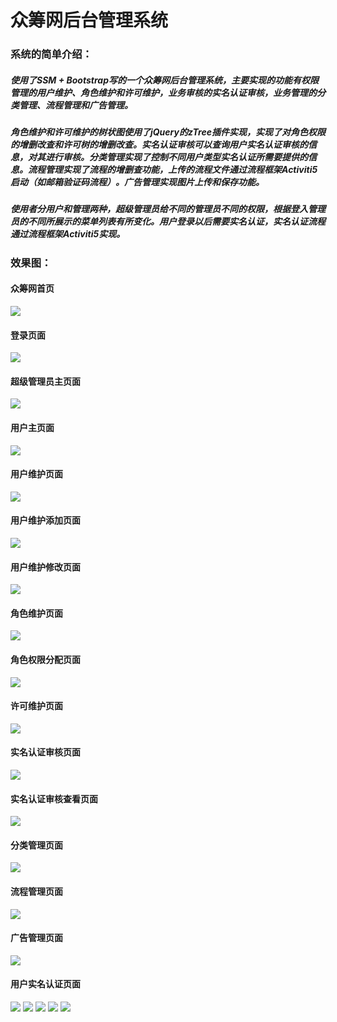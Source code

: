 # 众筹网后台管理系统
### 系统的简单介绍：
##### 使用了SSM + Bootstrap写的一个众筹网后台管理系统，主要实现的功能有权限管理的用户维护、角色维护和许可维护，业务审核的实名认证审核，业务管理的分类管理、流程管理和广告管理。
##### 角色维护和许可维护的树状图使用了jQuery的zTree插件实现，实现了对角色权限的增删改查和许可树的增删改查。实名认证审核可以查询用户实名认证审核的信息，对其进行审核。分类管理实现了控制不同用户类型实名认证所需要提供的信息。流程管理实现了流程的增删查功能，上传的流程文件通过流程框架Activiti5启动（如邮箱验证码流程）。广告管理实现图片上传和保存功能。
##### 使用者分用户和管理两种，超级管理员给不同的管理员不同的权限，根据登入管理员的不同所展示的菜单列表有所变化。用户登录以后需要实名认证，实名认证流程通过流程框架Activiti5实现。
### 效果图：
#### 众筹网首页
![](https://github.com/TheXWen/atcrowdfunding/blob/master/EffectMap/index.JPG)
#### 登录页面
![](https://github.com/TheXWen/atcrowdfunding/blob/master/EffectMap/login.JPG)
#### 超级管理员主页面
![](https://github.com/TheXWen/atcrowdfunding/blob/master/EffectMap/main.JPG)
#### 用户主页面
![](https://github.com/TheXWen/atcrowdfunding/blob/master/EffectMap/member.JPG)
#### 用户维护页面
![](https://github.com/TheXWen/atcrowdfunding/blob/master/EffectMap/user_index.JPG)
#### 用户维护添加页面
![](https://github.com/TheXWen/atcrowdfunding/blob/master/EffectMap/user_toAdd.JPG)
#### 用户维护修改页面
![](https://github.com/TheXWen/atcrowdfunding/blob/master/EffectMap/user_toUpdate.JPG)
#### 角色维护页面
![](https://github.com/TheXWen/atcrowdfunding/blob/master/EffectMap/role_index.JPG)
#### 角色权限分配页面
![](https://github.com/TheXWen/atcrowdfunding/blob/master/EffectMap/role_assignPermission.JPG)
#### 许可维护页面
![](https://github.com/TheXWen/atcrowdfunding/blob/master/EffectMap/permission_index.JPG)
#### 实名认证审核页面
![](https://github.com/TheXWen/atcrowdfunding/blob/master/EffectMap/authcert_index.JPG)
#### 实名认证审核查看页面
![](https://github.com/TheXWen/atcrowdfunding/blob/master/EffectMap/authcert_show.JPG)
#### 分类管理页面
![](https://github.com/TheXWen/atcrowdfunding/blob/master/EffectMap/certtype_index.JPG)
#### 流程管理页面
![](https://github.com/TheXWen/atcrowdfunding/blob/master/EffectMap/process_index.JPG)
#### 广告管理页面
![](https://github.com/TheXWen/atcrowdfunding/blob/master/EffectMap/advert_index.JPG)
#### 用户实名认证页面
![](https://github.com/TheXWen/atcrowdfunding/blob/master/EffectMap/member_apply.JPG)
![](https://github.com/TheXWen/atcrowdfunding/blob/master/EffectMap/member_basicinfo.JPG)
![](https://github.com/TheXWen/atcrowdfunding/blob/master/EffectMap/member_checkauchcode.JPG)
![](https://github.com/TheXWen/atcrowdfunding/blob/master/EffectMap/member_checkemail.JPG)
![](https://github.com/TheXWen/atcrowdfunding/blob/master/EffectMap/member_uploadCert.JPG)
